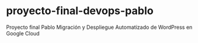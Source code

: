 # proyecto-final-devops-pablo
Proyecto final Pablo Migración y Despliegue Automatizado de WordPress en Google Cloud

